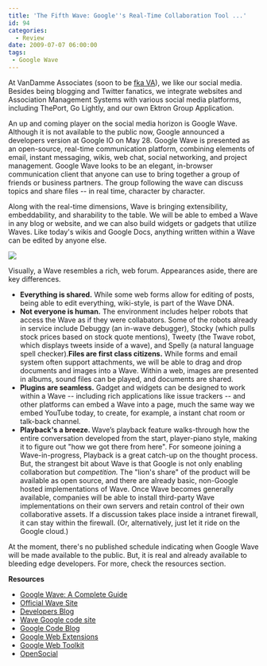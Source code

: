 ```yaml
---
title: 'The Fifth Wave: Google''s Real-Time Collaboration Tool ...'
id: 94
categories:
  - Review
date: 2009-07-07 06:00:00
tags:
 - Google Wave
---
```


At VanDamme Associates (soon to be [fka VA](http://www.youtube.com/VanDammeAssociates#play/all/uploads-all/2/kBuhQsVhEU8)), we like our social media. Besides being blogging and Twitter fanatics, we integrate websites and Association Management Systems with various social media platforms, including ThePort, Go Lightly, and our own Ektron Group Application.

An up and coming player on the social media horizon is Google Wave. Although it is not available to the public now, Google announced a developers version at Google IO on May 28\. Google Wave is presented as an open-source, real-time communication platform, combining elements of email, instant messaging, wikis, web chat, social networking, and project management. Google Wave looks to be an elegant, in-browser communication client that anyone can use to bring together a group of friends or business partners. The group following the wave can discuss topics and share files -- in real time, character by character.

Along with the real-time dimensions, Wave is bringing extensibility, embeddability, and sharability to the table. We will be able to embed a Wave in any blog or website, and we can also build widgets or gadgets that utilize Waves. Like today's wikis and Google Docs, anything written within a Wave can be edited by anyone else.

[![](http://wave.google.com/help/wave/images/ss1.gif)](http://wave.google.com/help/wave/images/ss1.gif)

Visually, a Wave resembles a rich, web forum. Appearances aside, there are key differences.

*   <span style="font-weight:bold;">Everything is shared.</span> While some web forms allow for editing of posts, being able to edit everything, wiki-style, is part of the Wave DNA.
*   <span style="font-weight:bold;">Not everyone is human.</span> The environment includes helper robots that access the Wave as if they were collabators. Some of the robots already in service include Debuggy (an in-wave debugger), Stocky (which pulls stock prices based on stock quote mentions), Tweety (the Twave robot, which displays tweets inside of a wave), and Spelly (a natural language spell checker).<span style="font-weight:bold;">Files are first class citizens.</span> While forms and email system often support attachments, we will be able to drag and drop documents and images into a Wave. Within a web, images are presented in albums, sound files can be played, and documents are shared.
*   <span style="font-weight:bold;">Plugins are seamless.</span> Gadget and widgets can be designed to work within a Wave -- including rich applications like issue trackers -- and other platforms can embed a Wave into a page, much the same way we embed YouTube today, to create, for example, a instant chat room or talk-back channel.
*   <span style="font-weight:bold;">Playback's a breeze. </span>Wave’s playback feature walks-through how the entire conversation developed from the start, player-piano style, making it to figure out "how we got there from here". For someone joining a Wave-in-progress, Playback is a great catch-up on the thought process.
But, the strangest bit about Wave is that Google is not only enabling collaboration but <span style="font-style:italic;">competition. </span>The "lion's share" of the product will be available as open source, and there are already basic, non-Google hosted implementations of Wave. Once Wave becomes generally available, companies will be able to install third-party Wave implementations on their own servers and retain control of their own collaborative assets. If a discussion takes place inside a intranet firewall, it can stay within the firewall. (Or, alternatively, just let it ride on the Google cloud.)

At the moment, there's no published schedule indicating when Google Wave will be made available to the public. But, it is real and already available to bleeding edge developers. For more, check the resources section.

<span style="font-weight:bold;">Resources</span>

*   [Google Wave: A Complete Guide](http://mashable.com/2009/05/28/google-wave-guide)
*   [Official Wave Site](http://wave.google.com/)
*   [Developers Blog](http://googlewavedev.blogspot.com/)
*   [Wave Google code site](http://code.google.com/apis/wave/)
*   [Google Code Blog](http://googlecode.blogspot.com/)
*   [Google Web Extensions](http://mashable.com/2009/06/11/google-wave-extensions/)
*   [Google Web Toolkit](http://code.google.com/webtoolkit/)
*   [OpenSocial](http://code.google.com/apis/opensocial/)